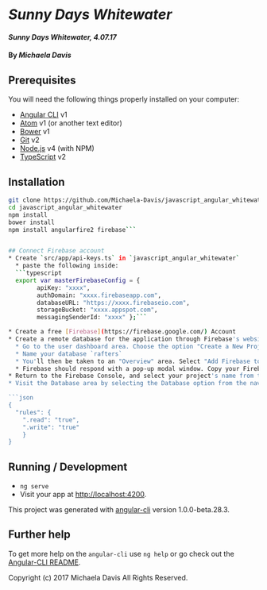 # _Sunny Days Whitewater_

#### _Sunny Days Whitewater, 4.07.17_

#### By _**Michaela Davis**_

## Prerequisites

You will need the following things properly installed on your computer:

* [Angular CLI](https://github.com/angular/angular-cli) v1
* [Atom](https://atom.io/) v1 (or another text editor)
* [Bower](https://bower.io/) v1
* [Git](https://git-scm.com/) v2
* [Node.js](https://nodejs.org/) v4 (with NPM)
* [TypeScript](https://git-scm.com/) v2

## Installation

```bash
git clone https://github.com/Michaela-Davis/javascript_angular_whitewater.git
cd javascript_angular_whitewater
npm install
bower install
npm install angularfire2 firebase```


## Connect Firebase account
* Create `src/app/api-keys.ts` in `javascript_angular_whitewater`
  * paste the following inside:
  ```typescript
  export var masterFirebaseConfig = {
        apiKey: "xxxx",
        authDomain: "xxxx.firebaseapp.com",
        databaseURL: "https://xxxx.firebaseio.com",
        storageBucket: "xxxx.appspot.com",
        messagingSenderId: "xxxx" };```

* Create a free [Firebase](https://firebase.google.com/) Account
* Create a remote database for the application through Firebase's website:
  * Go to the user dashboard area. Choose the option "Create a New Project".
  * Name your database `rafters`
  * You'll then be taken to an "Overview" area. Select "Add Firebase to your web app".
  * Firebase should respond with a pop-up modal window. Copy your Firebase information for `apiKey`, `authDomain`, `databaseURL`, `storageBucket`, and `messagingSenderId` into the `src/app/api-keys.ts` file created in `javascript_angular_whitewater`. Save.
* Return to the Firebase Console, and select your project's name from the list.
* Visit the Database area by selecting the Database option from the navbar on the left-hand side. Near the top of the page, there should be a blue navbar reading Realtime Database. Below this, select the option that reads RULES. Change both the `".read"`, and `".write"` properties here to `"true"`, like this:

```json
{
  "rules": {
    ".read": "true",
    ".write": "true"
    }
}
```

## Running / Development

* `ng serve`
* Visit your app at [http://localhost:4200](http://localhost:4200).


This project was generated with [angular-cli](https://github.com/angular/angular-cli) version 1.0.0-beta.28.3.

## Further help

To get more help on the `angular-cli` use `ng help` or go check out the [Angular-CLI README](https://github.com/angular/angular-cli/blob/master/README.md).


Copyright (c) 2017 Michaela Davis All Rights Reserved.
